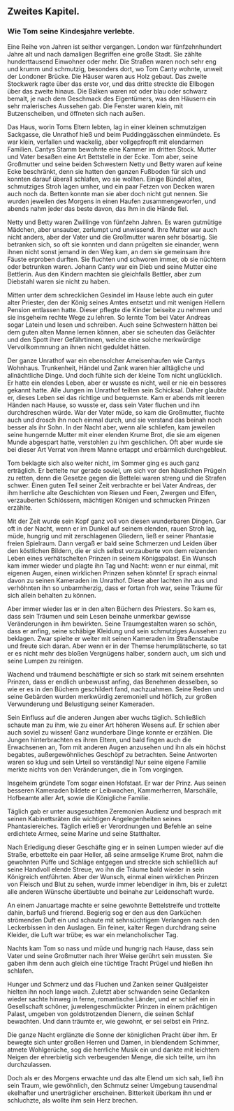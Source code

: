 <h2>Zweites Kapitel.</h2>

<h3>Wie Tom seine Kindesjahre verlebte.</h3>

Eine Reihe von Jahren ist seither vergangen. London war fünfzehnhundert
Jahre alt und nach damaligen Begriffen eine große
Stadt. Sie zählte hunderttausend Einwohner oder mehr. Die
Straßen waren noch sehr eng und krumm und schmutzig, besonders
dort, wo Tom Canty wohnte, unweit der Londoner Brücke. Die
Häuser waren aus Holz gebaut. Das zweite Stockwerk ragte über
das erste vor, und das dritte streckte die Ellbogen über das zweite
hinaus. Die Balken waren rot oder blau oder schwarz bemalt, je
nach dem Geschmack des Eigentümers, was den Häusern ein sehr
malerisches Aussehen gab. Die Fenster waren klein, mit Butzenscheiben,
und öffneten sich nach außen.

Das Haus, worin Toms Eltern lebten, lag in einer kleinen
schmutzigen Sackgasse, die Unrathof hieß und beim Puddinggässchen
einmündete. Es war klein, verfallen und wackelig, aber vollgepfropft
mit elendarmen Familien. Cantys Stamm bewohnte eine Kammer
im dritten Stock. Mutter und Vater besaßen eine Art Bettstelle in
der Ecke. Tom aber, seine Großmutter und seine beiden Schwestern
Netty und Betty waren auf keine Ecke beschränkt, denn sie hatten
den ganzen Fußboden für sich und konnten darauf überall schlafen,
wo sie wollten. Einige Bündel altes, schmutziges Stroh lagen umher,
und ein paar Fetzen von Decken waren auch noch da. Betten
konnte man sie aber doch nicht gut nennen. Sie wurden jeweilen
des Morgens in einen Haufen zusammengeworfen, und abends nahm
jeder das beste davon, das ihm in die Hände fiel.

Netty und Betty waren Zwillinge von fünfzehn Jahren. Es
waren gutmütige Mädchen, aber unsauber, zerlumpt und unwissend. 
Ihre Mutter war auch nicht anders, aber der Vater und die Großmutter
waren sehr bösartig. Sie betranken sich, so oft sie konnten
und dann prügelten sie einander, wenn ihnen nicht sonst jemand in
den Weg kam, an dem sie gemeinsam ihre Fäuste erproben durften.
Sie fluchten und schworen immer, ob sie nüchtern oder betrunken
waren. Johann Canty war ein Dieb und seine Mutter eine Bettlerin.
Aus den Kindern machten sie gleichfalls Bettler, aber zum Diebstahl
waren sie nicht zu haben.

Mitten unter dem schrecklichen Gesindel im Hause lebte auch ein
guter alter Priester, den der König seines Amtes entsetzt und mit
wenigen Hellern Pension entlassen hatte. Dieser pflegte die Kinder
beiseite zu nehmen und sie insgeheim rechte Wege zu lehren. So
lernte Tom bei Vater Andreas sogar Latein und lesen und schreiben.
Auch seine Schwestern hätten bei dem guten alten Manne lernen
können, aber sie scheuten das Gelächter und den Spott ihrer Gefährtinnen,
welche eine solche merkwürdige Vervollkommnung an ihnen
nicht geduldet hätten.

Der ganze Unrathof war ein ebensolcher Ameisenhaufen wie
Cantys Wohnhaus. Trunkenheit, Händel und Zank waren hier alltägliche
und allnächtliche Dinge. Und doch fühlte sich der kleine Tom
nicht unglücklich. Er hatte ein elendes Leben, aber er wusste es nicht,
weil er nie ein besseres gekannt hatte. Alle Jungen im Unrathof
teilten sein Schicksal. Daher glaubte er, dieses Leben sei das richtige
und bequemste. Kam er abends mit leeren Händen nach Hause, so
wusste er, dass sein Vater fluchen und ihn durchdreschen würde. War
der Vater müde, so kam die Großmutter, fluchte auch und drosch ihn
noch einmal durch, und sie verstand das beinah noch besser als ihr
Sohn. In der Nacht aber, wenn alle schliefen, kam jeweilen seine
hungernde Mutter mit einer elenden Krume Brot, die sie am eigenen
Munde abgespart hatte, verstohlen zu ihm geschlichen. Oft aber
wurde sie bei dieser Art Verrat von ihrem Manne ertappt und erbärmlich
durchgebleut.

Tom beklagte sich also weiter nicht, im Sommer ging es auch ganz
erträglich. Er bettelte nur gerade soviel, um sich vor den häuslichen
Prügeln zu retten, denn die Gesetze gegen die Bettelei waren streng
und die Strafen schwer. Einen guten Teil seiner Zeit verbrachte er
bei Vater Andreas, der ihm herrliche alte Geschichten von Riesen und
Feen, Zwergen und Elfen, verzauberten Schlössern, mächtigen Königen
und schmucken Prinzen erzählte.
 

Mit der Zeit wurde sein Kopf ganz voll von diesen wunderbaren
Dingen. Gar oft in der Nacht, wenn er im Dunkel auf seinem elenden,
rauen Stroh lag, müde, hungrig und mit zerschlagenen Gliedern,
ließ er seiner Phantasie freien Spielraum. Dann vergaß er bald
seine Schmerzen und Leiden über den köstlichen Bildern, die er sich
selbst vorzauberte von dem reizenden Leben eines verhätschelten Prinzen
in seinem Königspalast. Ein Wunsch kam immer wieder und
plagte ihn Tag und Nacht: wenn er nur einmal, mit eigenen Augen,
einen wirklichen Prinzen sehen könnte! Er sprach einmal davon zu
seinen Kameraden im Unrathof. Diese aber lachten ihn aus und verhöhnten
ihn so unbarmherzig, dass er fortan froh war, seine Träume
für sich allein behalten zu können.

Aber immer wieder las er in den alten Büchern des Priesters.
So kam es, dass sein Träumen und sein Lesen beinahe unmerkbar
gewisse Veränderungen in ihm bewirkten. Seine Traumgestalten
waren so schön, dass er anfing, seine schäbige Kleidung und sein
schmutziges Aussehen zu beklagen. Zwar spielte er weiter mit seinen
Kameraden im Straßenstaube und freute sich daran. Aber wenn er
in der Themse herumplätscherte, so tat er es nicht mehr des bloßen
Vergnügens halber, sondern auch, um sich und seine Lumpen zu
reinigen.

Wachend und träumend beschäftigte er sich so stark mit seinem
ersehnten Prinzen, dass er endlich unbewusst anfing, das Benehmen
desselben, so wie er es in den Büchern geschildert fand, nachzuahmen.
Seine Reden und seine Gebärden wurden merkwürdig zeremoniell
und höflich, zur großen Verwunderung und Belustigung seiner Kameraden.

Sein Einfluss auf die anderen Jungen aber wuchs täglich. Schließlich
schaute man zu ihm, wie zu einer Art höheren Wesens auf. Er
schien aber auch soviel zu wissen! Ganz wunderbare Dinge konnte
er erzählen. Die Jungen hinterbrachten es ihren Eltern, und bald
fingen auch die Erwachsenen an, Tom mit anderen Augen anzusehen
und ihn als ein höchst begabtes, außergewöhnliches Geschöpf zu betrachten.
Seine Antworten waren so klug und sein Urteil so verständig!
Nur seine eigene Familie merkte nichts von den Veränderungen,
die in Tom vorgingen.

Insgeheim gründete Tom sogar einen Hofstaat. Er war der Prinz.
Aus seinen besseren Kameraden bildete er Leibwachen, Kammerherren,
Marschälle, Hofbeamte aller Art, sowie die Königliche Familie.
 

Täglich gab er unter ausgesuchten Zeremonien Audienz und besprach
mit seinen Kabinettsräten die wichtigen Angelegenheiten seines
Phantasiereiches. Täglich erließ er Verordnungen und Befehle an
seine erdichtete Armee, seine Marine und seine Statthalter.

Nach Erledigung dieser Geschäfte ging er in seinen Lumpen wieder
auf die Straße, erbettelte ein paar Heller, aß seine armselige
Krume Brot, nahm die gewohnten Püffe und Schläge entgegen und
streckte sich schließlich auf seine Handvoll elende Streue, wo ihn die
Träume bald wieder in sein Königreich entführten. Aber der Wunsch,
einmal einen wirklichen Prinzen von Fleisch und Blut zu sehen, wurde
immer lebendiger in ihm, bis er zuletzt alle anderen Wünsche übertäubte
und beinahe zur Leidenschaft wurde.

An einem Januartage machte er seine gewohnte Bettelstreife und
trottelte dahin, barfuß und frierend. Begierig sog er den aus den
Garküchen strömenden Duft ein und schaute mit sehnsüchtigem Verlangen
nach den Leckerbissen in den Auslagen. Ein feiner, kalter
Regen durchdrang seine Kleider, die Luft war trübe; es war ein
melancholischer Tag.

Nachts kam Tom so nass und müde und hungrig nach Hause, dass
sein Vater und seine Großmutter nach ihrer Weise gerührt sein mussten.
Sie gaben ihm denn auch gleich eine tüchtige Tracht Prügel und
hießen ihn schlafen.

Hunger und Schmerz und das Fluchen und Zanken seiner Quälgeister
hielten ihn noch lange wach. Zuletzt aber schwanden seine Gedanken
wieder sachte hinweg in ferne, romantische Länder, und er
schlief ein in Gesellschaft schöner, juwelengeschmückter Prinzen in
einem prächtigen Palast, umgeben von goldstrotzenden Dienern, die
seinen Schlaf bewachten. Und dann träumte er, wie gewohnt, er
sei selbst ein Prinz.

Die ganze Nacht erglänzte die Sonne der königlichen Pracht über
ihm. Er bewegte sich unter großen Herren und Damen, in blendendem
Schimmer, atmete Wohlgerüche, sog die herrliche Musik ein und
dankte mit leichtem Neigen der ehrerbietig sich verbeugenden Menge,
die sich teilte, um ihn durchzulassen.

Doch als er des Morgens erwachte und das alte Elend um sich sah,
ließ ihn sein Traum, wie gewöhnlich, den Schmutz seiner Umgebung
tausendmal ekelhafter und unerträglicher erscheinen. Bitterkeit überkam
ihn und er schluchzte, als wollte ihm sein Herz brechen.

